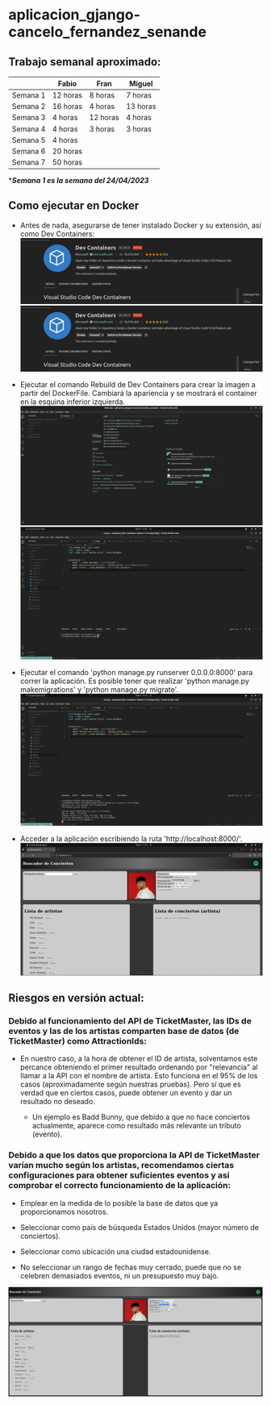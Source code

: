 # aplicacion_gjango-cancelo_fernandez_senande

## Trabajo semanal aproximado:



|         |   Fabio   |    Fran   |  Miguel   |
|---------|-----------|-----------|-----------|
| Semana 1| 12 horas  |  8 horas  |  7 horas  |
| Semana 2| 16 horas  |  4 horas  | 13 horas  |
| Semana 3| 4 horas   | 12 horas  |  4 horas  |
| Semana 4| 4 horas   |  3 horas  |  3 horas  |
| Semana 5| 4 horas   |           |           |
| Semana 6| 20 horas  |           |           |
| Semana 7| 50 horas  |           |           |

**__Semana 1 es la semana del 24/04/2023__*


## Como ejecutar en Docker

+ Antes de nada, asegurarse de tener instalado Docker y su extensión, así como Dev Containers:
![Ejemplo configuración](/app/static/BuscadorConciertos/img/extDocker.png)
![Ejemplo configuración](/app/static/BuscadorConciertos/img/extCont.png)

+ Ejecutar el comando Rebuild de Dev Containers para crear la imagen a partir del DockerFile. Cambiará la apariencia y se mostrará el container en la esquina inferior izquierda.
![Ejemplo configuración](/app/static/BuscadorConciertos/img/rebuilds.png)
![Ejemplo configuración](/app/static/BuscadorConciertos/img/container.png)

+ Ejecutar el comando 'python manage.py runserver 0.0.0.0:8000' para correr la aplicación. Es posible tener que realizar 'python manage.py makemigrations' y 'python manage.py migrate'.
![Ejemplo configuración](/app/static/BuscadorConciertos/img/comando.png)

+ Acceder a la aplicación escribiendo la ruta 'http://localhost:8000/'.
![Ejemplo configuración](/app/static/BuscadorConciertos/img/ruta.png)


## Riesgos en versión actual:

### Debido al funcionamiento del API de TicketMaster, las IDs de eventos y las de los artistas comparten base de datos (de TicketMaster) como AttractionIds: 

+ En nuestro caso, a la hora de obtener el ID de artista, solventamos este percance obteniendo el primer resultado ordenando por "relevancia" al llamar a la API con el nombre de artista. Esto funciona en el 95% de los casos (aproximadamente según nuestras pruebas). Pero sí que es verdad que en ciertos casos, puede obtener un evento y dar un resultado no deseado.

    * Un ejemplo es Badd Bunny, que debido a que no hace conciertos actualmente, aparece como resultado más relevante un tributo (evento).


### Debido a que los datos que proporciona la API de TicketMaster varían mucho según los artistas, recomendamos ciertas configuraciones para obtener suficientes eventos y así comprobar el correcto funcionamiento de la aplicación:

+ Emplear en la medida de lo posible la base de datos que ya proporcionamos nosotros.

+ Seleccionar como país de búsqueda Estados Unidos (mayor número de conciertos).

+ Seleccionar como ubicación una ciudad estadounidense.

+ No seleccionar un rango de fechas muy cerrado, puede que no se celebren demasiados eventos, ni un presupuesto muy bajo.

![Ejemplo configuración](/app/static/BuscadorConciertos/img/ej.png)
	 


